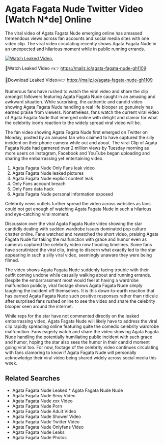 ﻿# Agata Fagata Nude Twitter Video [Watch N*de] Online

The viral video of ﻿Agata Fagata Nude emerging online has amassed tremendous views across fan accounts and social media sites with one video clip. The viral video circulating recently shows ﻿Agata Fagata Nude in an unexpected and hilarious moment while in public running errands. 

[![Watch Leaked Video.](https://miro.medium.com/v2/resize:fit:828/format:webp/1*cilzJN44JGOrTw9NJCrNHA.gif "Watch Leaked Video")](https://mailz.io/agata-fagata-nude-gh1109)

🔴Watch Leaked Video 🔥👉  https://mailz.io/agata-fagata-nude-gh1109 

🔴Download Leaked Video🔥👉  https://mailz.io/agata-fagata-nude-gh1109 

Numerous fans have rushed to watch the viral video and share the clip amongst followers featuring ﻿Agata Fagata Nude caught in an amusing and awkward situation. While surprising, the authentic and candid video showing ﻿Agata Fagata Nude handling a real life blooper so genuinely has earned praise from viewers. Nonetheless, fans watch the current viral video of ﻿Agata Fagata Nude that emerged online with delight and clamor for what the celebrity icon’s reaction to the widely spread viral video will be.

The fan video showing ﻿Agata Fagata Nude first emerged on Twitter on Monday, posted by an amused fan who claimed to have captured the silly incident on their phone camera while out and about. The viral Clip of ﻿Agata Fagata Nude had garnered over 2 million views by Tuesday morning as more users on Instagram, Facebook and YouTube began uploading and sharing the embarrassing yet entertaining video. 

1. ﻿Agata Fagata Nude Only Fans leak video
2. ﻿Agata Fagata Nude leaked pictures
3. ﻿Agata Fagata Nude explicit content leak
4. Only Fans account breach
5. Only Fans data hack
6. ﻿Agata Fagata Nude personal information exposed


Celebrity news outlets further spread the video across websites as fans could not get enough of watching ﻿Agata Fagata Nude in such a hilarious and eye-catching viral moment. 

Discussion over the viral ﻿Agata Fagata Nude video showing the star candidly dealing with sudden wardrobe issues dominated pop culture chatter online. Fans watched and rewatched the short video, praising ﻿Agata Fagata Nude for taking the malfunction with grace and humor even as cameras captured the celebrity video now flooding timelines. Some fans have scrutinized the viral clip, trying to discern what exactly led to the star appearing in such a silly viral video, seemingly unaware they were being filmed.

The video shows ﻿Agata Fagata Nude suddenly facing trouble with their outfit coming undone while casually walking about and running errands. Despite the embarrassment most would feel at having a wardrobe malfunction publicly, viral footage shows ﻿Agata Fagata Nude simply laughing the incident off themselves. It is this down-to-earth reaction that has earned ﻿Agata Fagata Nude such positive responses rather than ridicule after surprised fans rushed online to see the video and share the celebrity blooper seen around the internet.  

While reps for the star have not commented directly on the leaked embarrassing video, ﻿Agata Fagata Nude will likely have to address the viral clip rapidly spreading online featuring quite the comedic celebrity wardrobe malfunction. Fans eagerly watch and share the video showing ﻿Agata Fagata Nude handling the potentially humiliating public incident with such grace and humor, hoping the star also sees the humor in their candid moment going viral too. For now, footage of the celebrity video continues circulating with fans clamoring to know if ﻿Agata Fagata Nude will personally acknowledge their viral video being shared widely across social media this week.

## Related Searches
* ﻿Agata Fagata Nude Leaked
﻿* Agata Fagata Nude Nude
* ﻿Agata Fagata Nude Sexy Video
* ﻿Agata Fagata Nude xxx Video
* ﻿Agata Fagata Nude Porn
* ﻿Agata Fagata Nude Adult Video
* ﻿Agata Fagata Nude Shower Video
* ﻿Agata Fagata Nude Twitter Video
* ﻿Agata Fagata Nude Onlyfans Video
* ﻿Agata Fagata Nude Leaks
* ﻿Agata Fagata Nude Photos